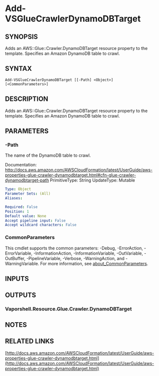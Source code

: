 # Add-VSGlueCrawlerDynamoDBTarget

## SYNOPSIS
Adds an AWS::Glue::Crawler.DynamoDBTarget resource property to the template.
Specifies an Amazon DynamoDB table to crawl.

## SYNTAX

```
Add-VSGlueCrawlerDynamoDBTarget [[-Path] <Object>] [<CommonParameters>]
```

## DESCRIPTION
Adds an AWS::Glue::Crawler.DynamoDBTarget resource property to the template.
Specifies an Amazon DynamoDB table to crawl.

## PARAMETERS

### -Path
The name of the DynamoDB table to crawl.

Documentation: http://docs.aws.amazon.com/AWSCloudFormation/latest/UserGuide/aws-properties-glue-crawler-dynamodbtarget.html#cfn-glue-crawler-dynamodbtarget-path
PrimitiveType: String
UpdateType: Mutable

```yaml
Type: Object
Parameter Sets: (All)
Aliases:

Required: False
Position: 1
Default value: None
Accept pipeline input: False
Accept wildcard characters: False
```

### CommonParameters
This cmdlet supports the common parameters: -Debug, -ErrorAction, -ErrorVariable, -InformationAction, -InformationVariable, -OutVariable, -OutBuffer, -PipelineVariable, -Verbose, -WarningAction, and -WarningVariable. For more information, see [about_CommonParameters](http://go.microsoft.com/fwlink/?LinkID=113216).

## INPUTS

## OUTPUTS

### Vaporshell.Resource.Glue.Crawler.DynamoDBTarget
## NOTES

## RELATED LINKS

[http://docs.aws.amazon.com/AWSCloudFormation/latest/UserGuide/aws-properties-glue-crawler-dynamodbtarget.html](http://docs.aws.amazon.com/AWSCloudFormation/latest/UserGuide/aws-properties-glue-crawler-dynamodbtarget.html)

